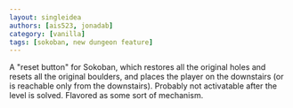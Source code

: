 ```yaml
---
layout: singleidea
authors: [ais523, jonadab]
category: [vanilla]
tags: [sokoban, new dungeon feature]
---
```

A "reset button" for Sokoban, which restores all the original holes and resets all the original boulders, and places the player on the downstairs (or is reachable only from the downstairs). Probably not activatable after the level is solved. Flavored as some sort of mechanism.
